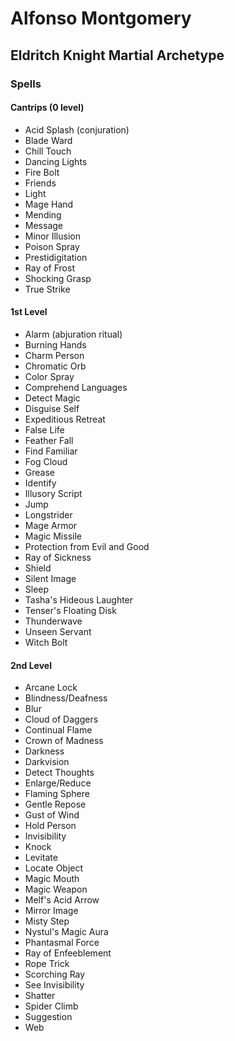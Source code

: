 # Alfonso Montgomery


## Eldritch Knight Martial Archetype

### Spells
#### Cantrips (0 level)
- Acid Splash (conjuration)
- Blade Ward
- Chill Touch
- Dancing Lights
- Fire Bolt
- Friends
- Light
- Mage Hand
- Mending
- Message
- Minor Illusion
- Poison Spray
- Prestidigitation
- Ray of Frost
- Shocking Grasp
- True Strike

#### 1st Level
- Alarm (abjuration ritual)
- Burning Hands
- Charm Person
- Chromatic Orb
- Color Spray
- Comprehend Languages
- Detect Magic
- Disguise Self
- Expeditious Retreat
- False Life
- Feather Fall
- Find Familiar
- Fog Cloud
- Grease
- Identify
- Illusory Script
- Jump
- Longstrider
- Mage Armor
- Magic Missile
- Protection from Evil and Good
- Ray of Sickness
- Shield
- Silent Image
- Sleep
- Tasha's Hideous Laughter
- Tenser's Floating Disk
- Thunderwave
- Unseen Servant
- Witch Bolt

#### 2nd Level
- Arcane Lock
- Blindness/Deafness
- Blur
- Cloud of Daggers
- Continual Flame
- Crown of Madness
- Darkness
- Darkvision
- Detect Thoughts
- Enlarge/Reduce
- Flaming Sphere
- Gentle Repose
- Gust of Wind
- Hold Person
- Invisibility
- Knock
- Levitate
- Locate Object
- Magic Mouth
- Magic Weapon
- Melf's Acid Arrow
- Mirror Image
- Misty Step
- Nystul's Magic Aura
- Phantasmal Force
- Ray of Enfeeblement
- Rope Trick
- Scorching Ray
- See Invisibility
- Shatter
- Spider Climb
- Suggestion
- Web